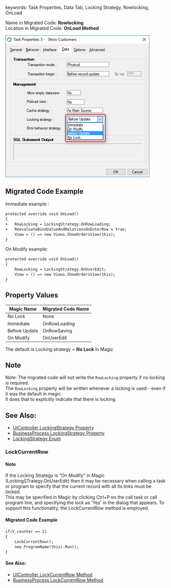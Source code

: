 ﻿keywords: Task Properties, Data Tab, Locking Strategy, Rowlocking, OnLoad 

Name in Migrated Code: **Rowlocking**  
Location in Migrated Code: **OnLoad Method**  

![](2017-11-19_15h07_28.png) 


## Migrated Code Example 

Immediate example :    
```csdiff
protected override void OnLoad()
{
+   RowLocking = LockingStrategy.OnRowLoading; 
+   ReevaluateBindValueAndRelationsOnEnterRow = true;
    View = () => new Views.ShowOrdersView(this);
}

```
On Modify example:
```csdiff
protected override void OnLoad()
{
    RowLocking = LockingStrategy.OnUserEdit;
    View = () => new Views.ShowOrdersView(this);
}
```


## Property Values 

| Magic Name          | Migrated Code Name | 
|---------------------|--------------------|
| No Lock             | None               | 
| Immediate           | OnRowLoading       |
| Before Update       | OnRowSaving        | 
| On Modify           | OnUserEdit         | 

The default is Locking strategy = **No Lock** in Magic


## Note

Note: The migrated code will not write the `RowLocking` property if no locking is required.  
The `RowLocking` property will be written whenever a locking is used - even if it was the default in magic.   
It does that to explicitly indicate that there is locking.  

## See Also: 
* [UIController LockingStrategy Property](http://www.fireflymigration.com/reference/html/P_Firefly_Box_UIController_RowLocking.htm) 
* [BusinessProcess LockingStrategy Property](http://www.fireflymigration.com/reference/html/P_Firefly_Box_BusinessProcess_RowLocking.htm)
* [LockingStrategy Enum](http://www.fireflymigration.com/reference/html/T_Firefly_Box_LockingStrategy.htm)


### LockCurrentRow

#### Note
If the Locking Strategy is “On Modify” in Magic (LockingSTrategy.OnUserEdit) then it may be necessary when calling a task or program to specify that the current record with all its links must be locked.    
This may be specified in Magic by clicking Ctrl+P on the call task or call program line, and specifying the lock as 'Yes' in the dialog that appears. To support this functionality, the LockCurrentRow method is employed.    
 

#### Migrated Code Example 
```csdiff
if(V_counter == 1) 
{ 
    LockCurrentRow(); 
    new ProgramName(this).Run(); 
}  
```

#### See Also: 
* [UIController LockCurrentRow Method](http://www.fireflymigration.com/reference/html/M_Firefly_Box_UIController_LockCurrentRow.htm) 
* [BusinessProcess LockCurrentRow Method](http://www.fireflymigration.com/reference/html/M_Firefly_Box_BusinessProcess_LockCurrentRow.htm) 
